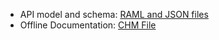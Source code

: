 
<ul>
	<li>API model and schema: <a href="https://code.td.com/plugins/servlet/archive/projects/APISPEC/repos/docdelivery?at=refs%2Fheads%2Fmaster" target="DOCDELIVERY-OCP_raml">RAML and JSON files</a></li>
	<li>Offline Documentation: <a href="javascript:window.location.assign('http://apispecsdrafts.tdbfg.com/DocumentDeliveries/OCP/0.0.6/OCPDocumentDeliveries%20API%20Reference%20-%20Draft.chm')">CHM File</a></li>
              
</ul>